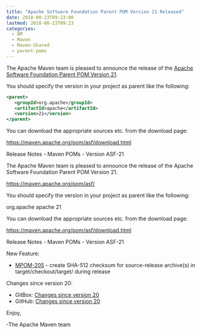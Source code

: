 ```yaml
---
title: "Apache Software Foundation Parent POM Version 21 Released"
date: 2018-08-23T09:23:00
lastmod: 2018-08-23T09:23
categories:
  - BM
  - Maven
  - Maven-Shared
  - parent-poms
---
```

The Apache Maven team is pleased to announce the release of the 
[Apache Software Foundation Parent POM Version 21](https://maven.apache.org/pom/asf/).

You should specify the version in your project as parent like the following:

```xml
<parent>
   <groupId>org.apache</groupId>
   <artifactId>apache</artifactId>
   <version>21</version>
</parent>
```
You can download the appropriate sources etc. from the download page:

https://maven.apache.org/pom/asf/download.html


<!-- more -->

Release Notes - Maven POMs - Version ASF-21

The Apache Maven team is pleased to announce the release of the Apache Software Foundation Parent POM Version 21.

https://maven.apache.org/pom/asf/

You should specify the version in your project as parent like the following:

<parent>
   <groupId>org.apache</groupId>
   <artifactId>apache</artifactId>
   <version>21</version>
</parent>

You can download the appropriate sources etc. from the download page:

https://maven.apache.org/pom/asf/download.html


Release Notes - Maven POMs - Version ASF-21

New Feature:

 * [MPOM-205](https://issues.apache.org/jira/browse/MPOM-205) - create SHA-512 checksum for source-release archive(s) in target/checkout/target/ during release

Changes since version 20:

 * GitBox: [Changes since version 20][change-21]
 * GitHub: [Changes since version 20][change-github-21]

Enjoy,
    
-The Apache Maven team

[change-21]: https://gitbox.apache.org/repos/asf?p=maven-apache-parent.git;a=blobdiff;f=pom.xml;hb=apache-21;hpb=apache-20
[change-github-21]: https://github.com/apache/maven-apache-parent/compare/apache-20...apache-21

